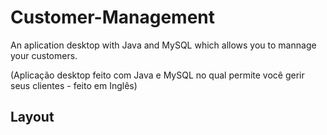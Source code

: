 # Customer-Management
An aplication desktop with Java and MySQL which allows you to mannage your customers.

(Aplicação desktop feito com Java e MySQL no qual permite você gerir seus clientes - feito em Inglês)

## Layout
